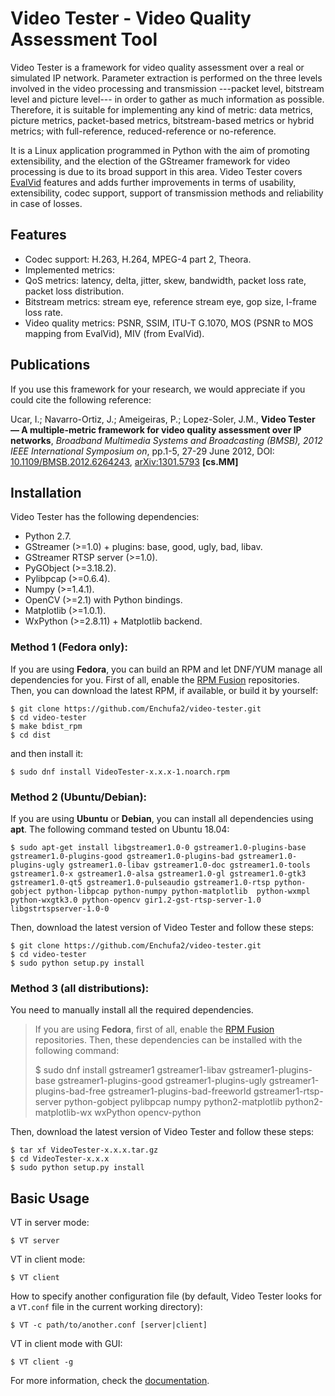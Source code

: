 # Video Tester - Video Quality Assessment Tool

Video Tester is a framework for video quality assessment over a real or simulated IP network. Parameter extraction is performed on the three levels involved in the video processing and transmission ---packet level, bitstream level and picture level--- in order to gather as much information as possible. Therefore, it is suitable for implementing any kind of metric: data metrics, picture metrics, packet-based metrics, bitstream-based metrics or hybrid metrics; with full-reference, reduced-reference or no-reference.

It is a Linux application programmed in Python with the aim of promoting extensibility, and the election of the GStreamer framework for video processing is due to its broad support in this area. Video Tester covers [EvalVid](http://www.tkn.tu-berlin.de/research/evalvid/) features and adds further improvements in terms of usability, extensibility, codec support, support of transmission methods and reliability in case of losses.

## Features

* Codec support: H.263, H.264, MPEG-4 part 2, Theora.
* Implemented metrics:
 * QoS metrics: latency, delta, jitter, skew, bandwidth, packet loss rate, packet loss distribution.
 * Bitstream metrics: stream eye, reference stream eye, gop size, I-frame loss rate.
 * Video quality metrics: PSNR, SSIM, ITU-T G.1070, MOS (PSNR to MOS mapping from EvalVid), MIV (from EvalVid).

## Publications

If you use this framework for your research, we would appreciate if you could cite the following reference:

  Ucar, I.; Navarro-Ortiz, J.; Ameigeiras, P.; Lopez-Soler, J.M., **Video Tester — A multiple-metric framework for video quality assessment over IP networks**, *Broadband Multimedia Systems and Broadcasting (BMSB), 2012 IEEE International Symposium on*, pp.1-5, 27-29 June 2012, DOI: [10.1109/BMSB.2012.6264243](http://dx.doi.org/10.1109/BMSB.2012.6264243), [arXiv:1301.5793](http://arxiv.org/abs/1301.5793) **[cs.MM]**

## Installation

Video Tester has the following dependencies:

* Python 2.7.
* GStreamer (>=1.0) + plugins: base, good, ugly, bad, libav.
* GStreamer RTSP server (>=1.0).
* PyGObject (>=3.18.2).
* Pylibpcap (>=0.6.4).
* Numpy (>=1.4.1).
* OpenCV (>=2.1) with Python bindings.
* Matplotlib (>=1.0.1).
* WxPython (>=2.8.11) + Matplotlib backend.

### Method 1 (Fedora only):

If you are using **Fedora**, you can build an RPM and let DNF/YUM manage all dependencies for you. First of all, enable the [RPM Fusion](http://rpmfusion.org) repositories. Then, you can download the latest RPM, if available, or build it by yourself:

    $ git clone https://github.com/Enchufa2/video-tester.git
    $ cd video-tester
    $ make bdist_rpm
    $ cd dist

and then install it:

    $ sudo dnf install VideoTester-x.x.x-1.noarch.rpm

### Method 2 (Ubuntu/Debian):

If you are using **Ubuntu** or **Debian**, you can install all dependencies using **apt**. The following command tested on Ubuntu 18.04:

    $ sudo apt-get install libgstreamer1.0-0 gstreamer1.0-plugins-base gstreamer1.0-plugins-good gstreamer1.0-plugins-bad gstreamer1.0-plugins-ugly gstreamer1.0-libav gstreamer1.0-doc gstreamer1.0-tools gstreamer1.0-x gstreamer1.0-alsa gstreamer1.0-gl gstreamer1.0-gtk3 gstreamer1.0-qt5 gstreamer1.0-pulseaudio gstreamer1.0-rtsp python-gobject python-libpcap python-numpy python-matplotlib  python-wxmpl python-wxgtk3.0 python-opencv gir1.2-gst-rtsp-server-1.0 libgstrtspserver-1.0-0

Then, download the latest version of Video Tester and follow these steps:

    $ git clone https://github.com/Enchufa2/video-tester.git
    $ cd video-tester
    $ sudo python setup.py install


### Method 3 (all distributions):

You need to manually install all the required dependencies.

> If you are using **Fedora**, first of all, enable the [RPM Fusion](http://rpmfusion.org) repositories. Then, these dependencies can be installed with the following command:
>
> 	$ sudo dnf install gstreamer1 gstreamer1-libav gstreamer1-plugins-base gstreamer1-plugins-good gstreamer1-plugins-ugly gstreamer1-plugins-bad-free gstreamer1-plugins-bad-freeworld gstreamer1-rtsp-server python-gobject pylibpcap numpy python2-matplotlib python2-matplotlib-wx wxPython opencv-python

Then, download the latest version of Video Tester and follow these steps:

    $ tar xf VideoTester-x.x.x.tar.gz
    $ cd VideoTester-x.x.x
    $ sudo python setup.py install

## Basic Usage

VT in server mode:

	$ VT server

VT in client mode:

	$ VT client

How to specify another configuration file (by default, Video Tester looks for a `VT.conf` file in the current working directory):

	$ VT -c path/to/another.conf [server|client]

VT in client mode with GUI:

	$ VT client -g

For more information, check the [documentation](http://enchufa2.github.io/video-tester/).
